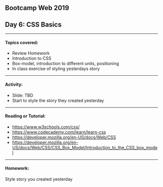 ## Bootcamp Web 2019
## Day 6: CSS Basics
---

#### Topics covered:

* Review Homework
* Introduction to CSS
* Box-model, introduction to different units, positioning
* In class exercise of styling yesterdays story

---
#### Activity:
* Slide: TBD
* Start to style the story they created yesterday
---

#### Reading or Tutorial:

* https://www.w3schools.com/css/
* https://www.codecademy.com/learn/learn-css
* https://developer.mozilla.org/en-US/docs/Web/CSS
* https://developer.mozilla.org/en-US/docs/Web/CSS/CSS_Box_Model/Introduction_to_the_CSS_box_model
---
#### Homework:

Style story you created yesterday

